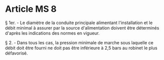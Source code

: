 # Article MS 8

§ 1er. - Le diamètre de la conduite principale alimentant l'installation et le débit minimal à assurer par la source d'alimentation doivent être déterminés d'après les indications des normes en vigueur.

§ 2. - Dans tous les cas, la pression minimale de marche sous laquelle ce débit doit être fourni ne doit pas être inférieure à 2,5 bars au robinet le plus défavorisé.
